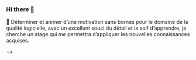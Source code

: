 ### Hi there 👋
🔭 Déterminer et animer d’une motivation sans bornes pour le domaine de la qualité logicielle, avec un excellent souci du détail et la soif d’apprendre, je cherche un stage qui me permettra d’appliquer les nouvelles connaissances acquises.

-->
